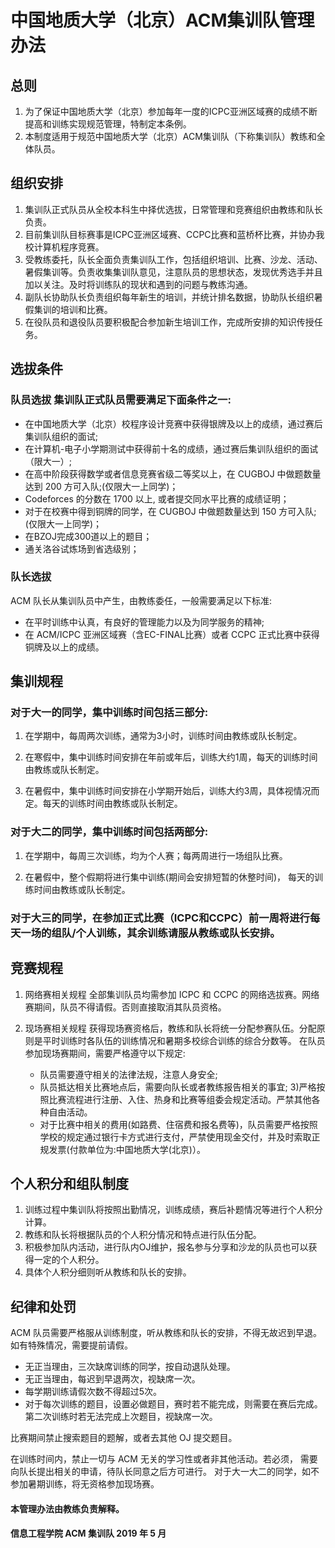 # 中国地质大学（北京）ACM集训队管理办法
## 总则
1. 为了保证中国地质大学（北京）参加每年一度的ICPC亚洲区域赛的成绩不断提高和训练实现规范管理，特制定本条例。
2. 本制度适用于规范中国地质大学（北京）ACM集训队（下称集训队）教练和全体队员。

## 组织安排
1. 集训队正式队员从全校本科生中择优选拔，日常管理和竞赛组织由教练和队长负责。
2. 目前集训队目标赛事是ICPC亚洲区域赛、CCPC比赛和蓝桥杯比赛，并协办我校计算机程序竞赛。
3. 受教练委托，队长全面负责集训队工作，包括组织培训、比赛、沙龙、活动、暑假集训等。负责收集集训队意见，注意队员的思想状态，发现优秀选手并且加以关注。及时将训练队的现状和遇到的问题与教练沟通。
4. 副队长协助队长负责组织每年新生的培训，并统计排名数据，协助队长组织暑假集训的培训和比赛。
5. 在役队员和退役队员要积极配合参加新生培训工作，完成所安排的知识传授任务。

## 选拔条件
### 队员选拔 集训队正式队员需要满足下面条件之一:- 在中国地质大学（北京）校程序设计竞赛中获得银牌及以上的成绩，通过赛后集训队组织的面试;
- 在计算机-电子小学期测试中获得前十名的成绩，通过赛后集训队组织的面试（限大一）;- 在高中阶段获得数学或者信息竞赛省级二等奖以上，在 CUGBOJ 中做题数量达到 200 方可入队;(仅限大一上同学)；- Codeforces 的分数在 1700 以上, 或者提交同水平比赛的成绩证明；- 对于在校赛中得到铜牌的同学，在 CUGBOJ 中做题数量达到 150 方可入队;(仅限大一上同学)；- 在BZOJ完成300道以上的题目；
- 通关洛谷试炼场到省选级别；
### 队长选拔ACM 队长从集训队员中产生，由教练委任，一般需要满足以下标准: 

- 在平时训练中认真，有良好的管理能力以及为同学服务的精神; 
- 在 ACM/ICPC 亚洲区域赛（含EC-FINAL比赛）或者 CCPC 正式比赛中获得铜牌及以上的成绩。

## 集训规程 

###  对于大一的同学，集中训练时间包括三部分:1. 在学期中，每周两次训练，通常为3小时，训练时间由教练或队长制定。

2. 在寒假中，集中训练时间安排在年前或年后，训练大约1周，每天的训练时间由教练或队长制定。
3. 在暑假中，集中训练时间安排在小学期开始后，训练大约3周，具体视情况而定。每天的训练时间由教练或队长制定。
###  对于大二的同学，集中训练时间包括两部分:
1. 在学期中，每周三次训练，均为个人赛；每两周进行一场组队比赛。
2. 在暑假中，整个假期将进行集中训练(期间会安排短暂的休整时间)， 每天的训练时间由教练或队长制定。

### 对于大三的同学，在参加正式比赛（ICPC和CCPC）前一周将进行每天一场的组队/个人训练，其余训练请服从教练或队长安排。

## 竞赛规程
1. 网络赛相关规程全部集训队员均需参加 ICPC 和 CCPC 的网络选拔赛。网络赛期间，队员不得请假。否则直接取消其队员资格。

2. 现场赛相关规程获得现场赛资格后，教练和队长将统一分配参赛队伍。分配原则是平时训练时各队伍的训练情况和暑期多校综合训练的综合分数等。在队员参加现场赛期间，需要严格遵守以下规定: 
	- 队员需要遵守相关的法律法规，注意人身安全; 
	- 队员抵达相关比赛地点后，需要向队长或者教练报告相关的事宜; 3)严格按照比赛流程进行注册、入住、热身和比赛等组委会规定活动。严禁其他各种自由活动。 
	- 对于比赛中相关的费用(如路费、住宿费和报名费等)，队员需要严格按照学校的规定通过银行卡方式进行支付，严禁使用现金交付，并及时索取正规发票(付款单位为:中国地质大学(北京)）。

## 个人积分和组队制度

1. 训练过程中集训队将按照出勤情况，训练成绩，赛后补题情况等进行个人积分计算。
2. 教练和队长将根据队员的个人积分情况和特点进行队伍分配。
3. 积极参加队内活动，进行队内OJ维护，报名参与分享和沙龙的队员也可以获得一定的个人积分。
4. 具体个人积分细则听从教练和队长的安排。

## 纪律和处罚

ACM 队员需要严格服从训练制度，听从教练和队长的安排，不得无故迟到早退。如有特殊情况，需要提前请假。

- 无正当理由，三次缺席训练的同学，按自动退队处理。
- 无正当理由，每迟到早退两次，视缺席一次。
- 每学期训练请假次数不得超过5次。
- 对于每次训练的题目，设置必做题目，赛时若不能完成，则需要在赛后完成。第二次训练时若无法完成上次题目，视缺席一次。

比赛期间禁止搜索题目的题解，或者去其他 OJ 提交题目。
在训练时间内，禁止一切与 ACM 无关的学习性或者非其他活动。若必须， 需要向队长提出相关的申请，待队长同意之后方可进行。  对于大一大二的同学，如不参加暑期训练，将无资格参加现场赛。


#### 本管理办法由教练负责解释。
#### 信息工程学院 ACM 集训队 2019 年 5 月